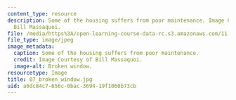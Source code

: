 ```yaml
---
content_type: resource
description: Some of the housing suffers from poor maintenance. Image Courtesy of
  Bill Massaquoi.
file: /media/https%3A/open-learning-course-data-rc.s3.amazonaws.com/11-945-springfield-studio-fall-2005/a6dc84c7656c0bac369419f1060b73cb_07_broken_window.jpg
file_type: image/jpeg
image_metadata:
  caption: Some of the housing suffers from poor maintenance.
  credit: Image Courtesy of Bill Massaquoi.
  image-alt: Broken window.
resourcetype: Image
title: 07_broken_window.jpg
uid: a6dc84c7-656c-0bac-3694-19f1060b73cb
---
```

